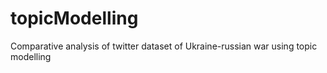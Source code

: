 # topicModelling
Comparative analysis of twitter dataset of Ukraine-russian war using topic modelling

